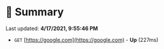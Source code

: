 # 📖 Summary
Last updated: **4/17/2021, 9:55:46 PM**

- `GET` [https://google.com](https://google.com) - **Up** (227ms)

